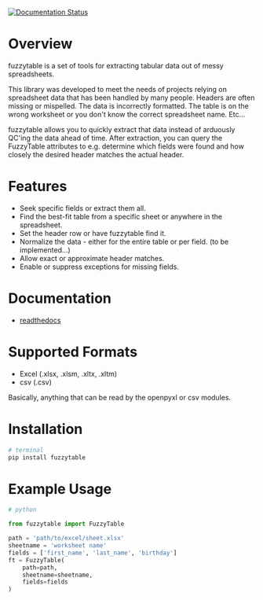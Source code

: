 [![Documentation Status](https://readthedocs.org/projects/fuzzytable/badge/?version=latest)](https://fuzzytable.readthedocs.io/en/latest/?badge=latest)

# Overview
fuzzytable is a set of tools for extracting tabular data out of messy spreadsheets.

This library was developed to meet the needs of projects relying on spreadsheet data that has been handled by many people. Headers are often missing or mispelled. The data is incorrectly formatted. The table is on the wrong worksheet or you don't know the correct spreadsheet name. Etc...

fuzzytable allows you to quickly extract that data instead of arduously QC'ing the data ahead of time. After extraction, you can query the FuzzyTable attributes to e.g. determine which fields were found and how closely the desired header matches the actual header.

# Features
- Seek specific fields or extract them all. 
- Find the best-fit table from a specific sheet or anywhere in the spreadsheet.
- Set the header row or have fuzzytable find it.
- Normalize the data - either for the entire table or per field. (to be implemented...)
- Allow exact or approximate header matches.
- Enable or suppress exceptions for missing fields. 

# Documentation

- [readthedocs](https://fuzzytable.readthedocs.io/)  

# Supported Formats
- Excel (.xlsx, .xlsm, .xltx, .xltm)
- csv (.csv)

Basically, anything that can be read by the openpyxl or csv modules. 

# Installation

```powershell
# terminal
pip install fuzzytable
```

# Example Usage

```python
# python

from fuzzytable import FuzzyTable

path = 'path/to/excel/sheet.xlsx'
sheetname = 'worksheet name'
fields = ['first_name', 'last_name', 'birthday']
ft = FuzzyTable(
    path=path,
    sheetname=sheetname,
    fields=fields
)
```


